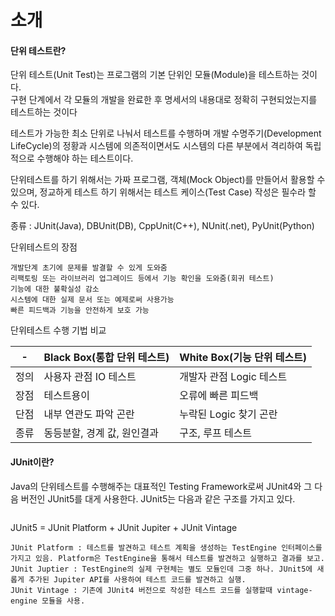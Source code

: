 # 소개

#### 단위 테스트란?

단위 테스트(Unit Test)는 프로그램의 기본 단위인 모듈(Module)을 테스트하는 것이다. \
구현 단계에서 각 모듈의 개발을 완료한 후 명세서의 내용대로 정확히 구현되었는지를 테스트하는 것이다

테스트가 가능한 최소 단위로 나눠서 테스트를 수행하며 개발 수명주기(Development LifeCycle)의 정황과 시스템에 의존적이면서도 시스템의 다른 부분에서 격리하여 독립적으로 수행해야 하는 테스트이다.&#x20;

단위테스트를 하기 위해서는 가짜 프로그램, 객체(Mock Object)를 만들어서 활용할 수 있으며, 정교하게 테스트 하기 위해서는 테스트 케이스(Test Case) 작성은 필수라 할 수 있다.

종류 : JUnit(Java), DBUnit(DB), CppUnit(C++), NUnit(.net), PyUnit(Python)

단위테스트의 장점

```
개발단계 초기에 문제를 발결할 수 있게 도와줌
리팩토링 또는 라이브러리 업그레이드 등에서 기능 확인을 도와줌(회귀 테스트)
기능에 대한 불확실성 감소
시스템에 대한 실제 문서 또는 예제로써 사용가능
빠른 피드백과 기능을 안전하게 보호 가능
```

단위테스트 수행 기법 비교

| -  | Black Box(통합 단위 테스트) | White Box(기능 단위 테스트) |
| -- | -------------------- | -------------------- |
| 정의 | 사용자 관점 IO 테스트        | 개발자 관점 Logic 테스트     |
| 장점 | 테스트용이                | 오류에 빠른 피드백           |
| 단점 | 내부 연관도 파악 곤란         | 누락된 Logic 찾기 곤란      |
| 종류 | 동등분할, 경계 값, 원인결과     | 구조, 루프 테스트           |

&#x20;

#### JUnit이란?

Java의 단위테스트를 수행해주는 대표적인 Testing Framework로써 JUnit4와 그 다음 버전인 JUnit5를 대게 사용한다. JUnit5는 다음과 같은 구조를 가지고 있다.

<figure><img src="https://blog.kakaocdn.net/dn/qVRFa/btqQIbDz6wo/G5KZcaH0VZ6ZeQUxSpScLk/img.png" alt=""><figcaption></figcaption></figure>

JUnit5 = JUnit Platform + JUnit Jupiter + JUnit Vintage

```
JUnit Platform : 테스트를 발견하고 테스트 계획을 생성하는 TestEngine 인터페이스를 가지고 있음. Platform은 TestEngine을 통해서 테스트를 발견하고 실행하고 결과를 보고.
JUnit Juptier : TestEngine의 실제 구현체는 별도 모듈인데 그중 하나. JUnit5에 새롭게 추가된 Jupiter API를 사용하여 테스트 코드를 발견하고 실행.
JUnit Vintage : 기존에 JUnit4 버전으로 작성한 테스트 코드를 실행할때 vintage-engine 모듈을 사용.
```
